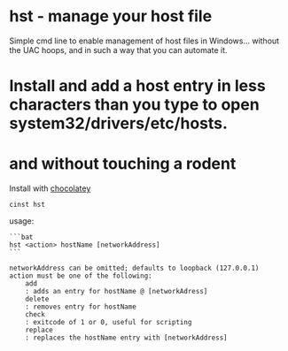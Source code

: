hst - manage your host file
========================

Simple cmd line to enable management of host files in Windows... without the UAC hoops, and in such a way that you can automate it.  

# Install and add a host entry in less characters than you type to open system32/drivers/etc/hosts.
# and without touching a rodent

Install with [chocolatey](http://chocolatey.org/)

	cinst hst

usage: 

	```bat
	hst <action> hostName [networkAddress]
	```
	
	networkAddress can be omitted; defaults to loopback (127.0.0.1)
	action must be one of the following: 
		add
		: adds an entry for hostName @ [networkAdress]
		delete
		: removes entry for hostName
		check
		: exitcode of 1 or 0, useful for scripting
		replace
		: replaces the hostName entry with [networkAddress]
	